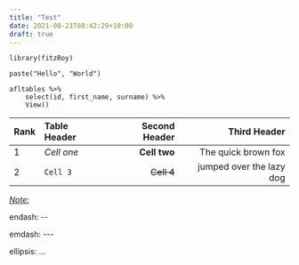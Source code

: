 ```yaml
---
title: "Test"
date: 2021-08-21T08:42:29+10:00
draft: true
---
```


```{r}
library(fitzRoy)

paste("Hello", "World")

afltables %>%
    select(id, first_name, surname) %>%
    View()

```

| Rank | Table Header | Second Header | Third Header             |
| :--- | :----------- | ------------: | -----------------------: |
| 1    | *Cell one*   | **Cell two**  | The quick brown fox      |
| 2    | `Cell 3`     | ~~Cell 4~~    | jumped over the lazy dog |

*[Note:](https://somethingpositive.net/)*

endash: --

emdash: ---

ellipsis: ...